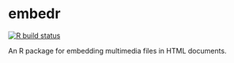 # embedr

<!-- badges: start -->
[![R build status](https://github.com/mccarthy-m-g/embedr/workflows/R-CMD-check/badge.svg)](https://github.com/mccarthy-m-g/embedr/actions)
<!-- badges: end -->
  
An R package for embedding multimedia files in HTML documents.
